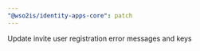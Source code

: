 ```yaml
---
"@wso2is/identity-apps-core": patch
---
```


Update invite user registration error messages and keys
